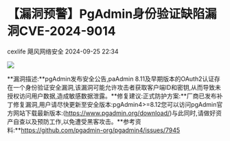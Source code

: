 #  【漏洞预警】PgAdmin身份验证缺陷漏洞CVE-2024-9014   
cexlife  飓风网络安全   2024-09-25 22:34  
  
![](https://mmbiz.qpic.cn/mmbiz_png/ibhQpAia4xu01ZpBZSMH3lPLDodibpOYPias5tFU29LrqB20l8IzZDEy7YTiaX96S4esdmm9l3OauqDjkXGmFwuRIfQ/640?wx_fmt=png&from=appmsg "")  
  
**漏洞描述:**pgAdmin发布安全公告,paAdmin 8.11及早期版本的OAuth2认证存在一个身份验证安全漏洞,该漏洞可能允许攻击者获取客户端ID和密钥,从而导致未授权访问用户数据,造成敏感数据泄露。**修复建议:正式防护方案:**厂商已发布补丁修复漏洞,用户请尽快更新至安全版本:pgAdmin4>=8.12您可以访问pgAdmin官方网站下载最新版本:(https://www.pgadmin.org/download/)与此同时,请做好资产自查以及预防工作,以免遭受黑客攻击。**参考资料:**https://github.com/pgadmin-org/pgadmin4/issues/7945  
  
